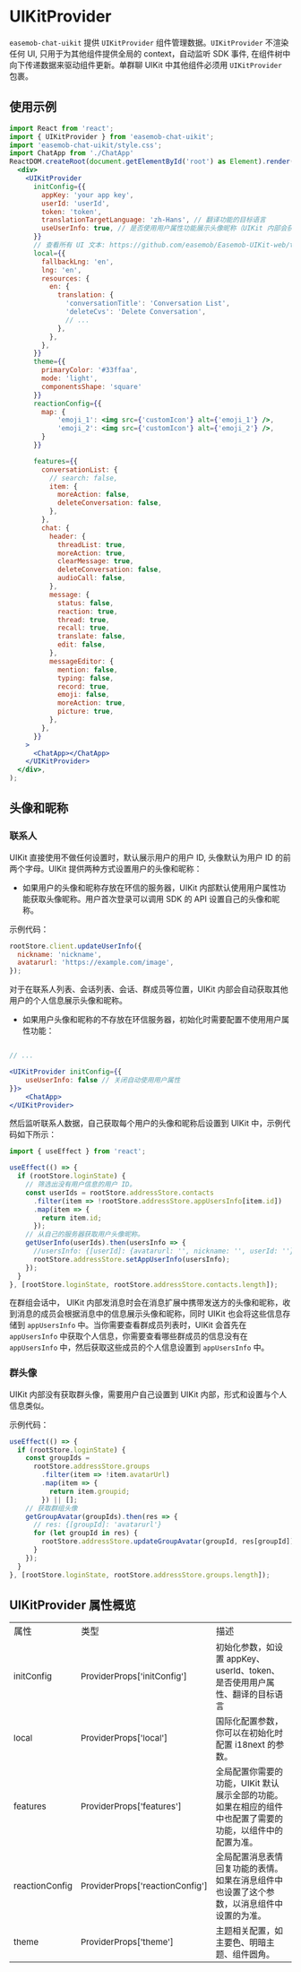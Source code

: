 # UIKitProvider

<Toc />

`easemob-chat-uikit` 提供 `UIKitProvider` 组件管理数据。`UIKitProvider` 不渲染任何 UI, 只用于为其他组件提供全局的 context，自动监听 SDK 事件, 在组件树中向下传递数据来驱动组件更新。单群聊 UIKit 中其他组件必须用 `UIKitProvider` 包裹。

## 使用示例

```jsx
import React from 'react';
import { UIKitProvider } from 'easemob-chat-uikit';
import 'easemob-chat-uikit/style.css';
import ChatApp from './ChatApp'
ReactDOM.createRoot(document.getElementById('root') as Element).render(
  <div>
    <UIKitProvider
      initConfig={{
        appKey: 'your app key',
        userId: 'userId',
        token: 'token',
        translationTargetLanguage: 'zh-Hans', // 翻译功能的目标语言
        useUserInfo: true, // 是否使用用户属性功能展示头像昵称（UIKit 内部会获取用户属性，需要用户自己设置）
      }}
      // 查看所有 UI 文本: https://github.com/easemob/Easemob-UIKit-web/tree/dev/local
      local={{
        fallbackLng: 'en',
        lng: 'en',
        resources: {
          en: {
            translation: {
              'conversationTitle': 'Conversation List',
              'deleteCvs': 'Delete Conversation',
              // ...
            },
          },
        },
      }}
      theme={{
        primaryColor: '#33ffaa',
        mode: 'light',
        componentsShape: 'square'
      }}
      reactionConfig={{
        map: {
            'emoji_1': <img src={'customIcon'} alt={'emoji_1'} />,
            'emoji_2': <img src={'customIcon'} alt={'emoji_2'} />,
        }
      }}

      features={{
        conversationList: {
          // search: false,
          item: {
            moreAction: false,
            deleteConversation: false,
          },
        },
        chat: {
          header: {
            threadList: true,
            moreAction: true,
            clearMessage: true,
            deleteConversation: false,
            audioCall: false,
          },
          message: {
            status: false,
            reaction: true,
            thread: true,
            recall: true,
            translate: false,
            edit: false,
          },
          messageEditor: {
            mention: false,
            typing: false,
            record: true,
            emoji: false,
            moreAction: true,
            picture: true,
          },
        },
      }}
    >
      <ChatApp></ChatApp>
    </UIKitProvider>
  </div>,
);
```

## 头像和昵称

### 联系人

UIKit 直接使用不做任何设置时，默认展示用户的用户 ID, 头像默认为用户 ID 的前两个字母。UIKit 提供两种方式设置用户的头像和昵称：

- 如果用户的头像和昵称存放在环信的服务器，UIKit 内部默认使用用户属性功能获取头像昵称。用户首次登录可以调用 SDK 的 API 设置自己的头像和昵称。

示例代码：

```javascript
rootStore.client.updateUserInfo({
  nickname: 'nickname',
  avatarurl: 'https://example.com/image',
});
```

对于在联系人列表、会话列表、会话、群成员等位置，UIKit 内部会自动获取其他用户的个人信息展示头像和昵称。

- 如果用户头像和昵称的不存放在环信服务器，初始化时需要配置不使用用户属性功能：

```jsx

// ...

<UIKitProvider initConfig={{
    useUserInfo: false // 关闭自动使用用户属性
}}>
    <ChatApp>
</UIKitProvider>

```

然后监听联系人数据，自己获取每个用户的头像和昵称后设置到 UIKit 中，示例代码如下所示：

```jsx
import { useEffect } from 'react';

useEffect(() => {
  if (rootStore.loginState) {
    // 筛选出没有用户信息的用户 ID。
    const userIds = rootStore.addressStore.contacts
      .filter(item => !rootStore.addressStore.appUsersInfo[item.id])
      .map(item => {
        return item.id;
      });
    // 从自己的服务器获取用户头像昵称。
    getUserInfo(userIds).then(usersInfo => {
      //usersInfo: {[userId]: {avatarurl: '', nickname: '', userId: ''}}
      rootStore.addressStore.setAppUserInfo(usersInfo);
    });
  }
}, [rootStore.loginState, rootStore.addressStore.contacts.length]);
```

在群组会话中， UIKit 内部发消息时会在消息扩展中携带发送方的头像和昵称，收到消息的成员会根据消息中的信息展示头像和昵称，同时 UIKit 也会将这些信息存储到 `appUsersInfo` 中。当你需要查看群成员列表时，UIKit 会首先在 `appUsersInfo` 中获取个人信息，你需要查看哪些群成员的信息没有在 `appUsersInfo` 中，然后获取这些成员的个人信息设置到 `appUsersInfo` 中。

### 群头像

UIKit 内部没有获取群头像，需要用户自己设置到 UIKit 内部，形式和设置与个人信息类似。

示例代码：

```jsx
useEffect(() => {
  if (rootStore.loginState) {
    const groupIds =
      rootStore.addressStore.groups
        .filter(item => !item.avatarUrl)
        .map(item => {
          return item.groupid;
        }) || [];
    // 获取群组头像
    getGroupAvatar(groupIds).then(res => {
      // res: {[groupId]: 'avatarurl'}
      for (let groupId in res) {
        rootStore.addressStore.updateGroupAvatar(groupId, res[groupId]);
      }
    });
  }
}, [rootStore.loginState, rootStore.addressStore.groups.length]);
```


## UIKitProvider 属性概览

<table>
    <tr>
        <td>属性</td>
        <td>类型</td>
        <td>描述</td>
    </tr>
    <tr>
      <td style=font-size:15px>
        initConfig
      </td>
      <td style=font-size:15px>
        ProviderProps['initConfig']
      </td>
	  <td style=font-size:15px>初始化参数，如设置 appKey、userId、token、是否使用用户属性、翻译的目标语言</td>
      </tr>
	   <tr>
	   <td style=font-size:15px>
       local
        </td>
        <td style=font-size:15px>
       ProviderProps['local']
        </td>
	   <td style=font-size:15px>国际化配置参数，你可以在初始化时配置 i18next 的参数。</td>
	   </tr>
        <tr>
	   <td style=font-size:15px>
       features
        </td>
        <td style=font-size:15px>
       ProviderProps['features']
        </td>
	   <td style=font-size:15px>全局配置你需要的功能，UIKit 默认展示全部的功能。如果在相应的组件中也配置了需要的功能，以组件中的配置为准。</td> 
	   </tr>
        <tr>
	   <td style=font-size:15px>
       reactionConfig
        </td>
        <td style=font-size:15px>
       ProviderProps['reactionConfig']
        </td>
	   <td style=font-size:15px>全局配置消息表情回复功能的表情。如果在消息组件中也设置了这个参数，以消息组件中设置的为准。</td>
	   </tr>
     <tr>
     <td style=font-size:15px>
       theme
        </td>
        <td style=font-size:15px>
       ProviderProps['theme']
        </td>
	   <td style=font-size:15px>主题相关配置，如主要色、明暗主题、组件圆角。</td> 
	   </tr>
</table>
